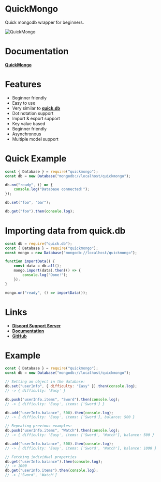 # QuickMongo
Quick mongodb wrapper for beginners.

![QuickMongo](https://nodei.co/npm/quickmongo.png)

# Documentation
**[QuickMongo](https://quickmongo.js.org)**

# Features
- Beginner friendly
- Easy to use
- Very similar to **[quick.db](https://npmjs.com/package/quick.db)**
- Dot notation support
- Import & export support
- Key value based
- Beginner friendly
- Asynchronous
- Multiple model support

# Quick Example

```js
const { Database } = require("quickmongo");
const db = new Database("mongodb://localhost/quickmongo");

db.on("ready", () => {
    console.log("Database connected!");
});

db.set("foo", "bar");

db.get("foo").then(console.log);
```

# Importing data from quick.db

```js
const db = require("quick.db");
const { Database } = require("quickmongo");
const mongo = new Database("mongodb://localhost/quickmongo");

function importData() {
    const data = db.all();
    mongo.import(data).then(() => {
        console.log("Done!");
    });    
}

mongo.on("ready", () => importData());
```

# Links
- **[Discord Support Server](https://discord.gg/2SUybzb)**
- **[Documentation](https://quickmongo.js.org)**
- **[GitHub](https://github.com/DevSnowflake/quickmongo)**

# Example

```js
const { Database } = require("quickmongo");
const db = new Database("mongodb://localhost/quickmongo");

// Setting an object in the database:
db.set("userInfo", { difficulty: "Easy" }).then(console.log);
// -> { difficulty: 'Easy' }

db.push("userInfo.items", "Sword").then(console.log);
// -> { difficulty: 'Easy', items: ['Sword'] }

db.add("userInfo.balance", 500).then(console.log);
// -> { difficulty: 'Easy', items: ['Sword'], balance: 500 }

// Repeating previous examples:
db.push("userInfo.items", "Watch").then(console.log);
// -> { difficulty: 'Easy', items: ['Sword', 'Watch'], balance: 500 }

db.add("userInfo.balance", 500).then(console.log);
// -> { difficulty: 'Easy', items: ['Sword', 'Watch'], balance: 1000 }

// Fetching individual properties
db.get("userInfo.balance").then(console.log);
// -> 1000
db.get("userInfo.items").then(console.log);
// -> ['Sword', 'Watch']
```